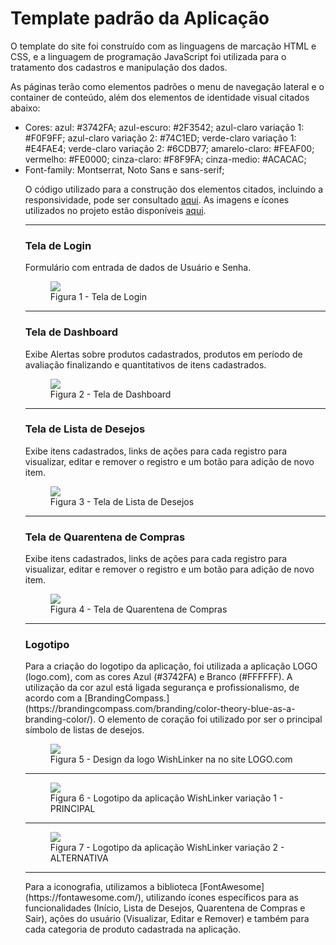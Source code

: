 # Template padrão da Aplicação

O template do site foi construído com as linguagens de marcação HTML e CSS, e a linguagem de programação JavaScript foi utilizada para o tratamento dos cadastros e manipulação dos dados.

As páginas terão como elementos padrões o menu de navegação lateral e o container de conteúdo, além dos elementos de identidade visual citados abaixo:

<ul>
<li>Cores:
  azul: #3742FA;
  azul-escuro: #2F3542;
  azul-claro variação 1: #F0F9FF;
  azul-claro variação 2: #74C1ED;
  verde-claro variação 1: #E4FAE4;
  verde-claro variação 2: #6CDB77;
  amarelo-claro: #FEAF00;
  vermelho: #FE0000;
  cinza-claro: #F8F9FA;
  cinza-medio: #ACACAC;
</li>
<li>Font-family:
  Montserrat, Noto Sans e sans-serif;
</li>

O código utilizado para a construção dos elementos citados, incluindo a responsividade, pode ser consultado <a href="https://github.com/ICEI-PUC-Minas-PMV-ADS/pmv-ads-2023-2-e1-proj-web-t8-pmv-ads-2023-2-e1-projwishlinker/tree/main/codigo-fonte">aqui</a>. As imagens e ícones utilizados no projeto estão disponíveis <a href="https://github.com/ICEI-PUC-Minas-PMV-ADS/pmv-ads-2023-2-e1-proj-web-t8-pmv-ads-2023-2-e1-projwishlinker/tree/main/documentos/img">aqui</a>.

<hr>

<h3><b>Tela de Login</b></h3>
<p>Formulário com entrada de dados de Usuário e Senha.</p>
<figure> 
  <img src="https://github.com/ICEI-PUC-Minas-PMV-ADS/pmv-ads-2023-2-e1-proj-web-t8-pmv-ads-2023-2-e1-projwishlinker/assets/3586967/54c5dcfd-9aac-4cc2-aba7-73422742b615">
  <figcaption> Figura 1 - Tela de Login
</figure> 

<hr>

<h3><b>Tela de Dashboard</b></h3>
<p>Exibe Alertas sobre produtos cadastrados, produtos em período de avaliação finalizando e quantitativos de itens cadastrados.</p>
<figure> 
  <img src="https://github.com/ICEI-PUC-Minas-PMV-ADS/pmv-ads-2023-2-e1-proj-web-t8-pmv-ads-2023-2-e1-projwishlinker/assets/3586967/8c7ad403-d685-4569-b4c1-c9e0c730e034">
  <figcaption> Figura 2 - Tela de Dashboard
</figure> 

<hr>

<h3><b>Tela de Lista de Desejos</b></h3>
<p>Exibe itens cadastrados, links de ações para cada registro para visualizar, editar e remover o registro e um botão para adição de novo item.</p>
<figure> 
  <img src="https://github.com/ICEI-PUC-Minas-PMV-ADS/pmv-ads-2023-2-e1-proj-web-t8-pmv-ads-2023-2-e1-projwishlinker/assets/3586967/434fcec3-8cd3-462f-a04d-608fd4caa8b2">
  <figcaption>Figura 3 - Tela de Lista de Desejos
</figure> 

<hr>

<h3><b>Tela de Quarentena de Compras</b></h3>
<p>Exibe itens cadastrados, links de ações para cada registro para visualizar, editar e remover o registro e um botão para adição de novo item.</p>
<figure> 
  <img src="https://github.com/ICEI-PUC-Minas-PMV-ADS/pmv-ads-2023-2-e1-proj-web-t8-pmv-ads-2023-2-e1-projwishlinker/assets/3586967/ecd43ab1-dc91-453e-9fc8-b953f85a0e4a">
  <figcaption>Figura 4 - Tela de Quarentena de Compras
</figure> 

<hr>
  
<h3><b>Logotipo</b></h3>
<p>Para a criação do logotipo da aplicação, foi utilizada a aplicação LOGO (logo.com), com as cores Azul (#3742FA) e Branco (#FFFFFF). A utilização da cor azul está ligada segurança e profissionalismo, de acordo com a [BrandingCompass.](https://brandingcompass.com/branding/color-theory-blue-as-a-branding-color/). O elemento de coração foi utilizado por ser o principal símbolo de listas de desejos.</p>

<figure> 
  <img src="https://github.com/ICEI-PUC-Minas-PMV-ADS/pmv-ads-2023-2-e1-proj-web-t8-pmv-ads-2023-2-e1-projwishlinker/assets/3586967/82ea29be-431f-4762-8d67-dec24c285a71">
    <figcaption>Figura 5 - Design da logo WishLinker na no site LOGO.com
</figure>

<hr>

<figure> 
  <img src="https://github.com/ICEI-PUC-Minas-PMV-ADS/pmv-ads-2023-2-e1-proj-web-t8-pmv-ads-2023-2-e1-projwishlinker/assets/3586967/d5a93460-2a7b-42f1-8465-31076bb6b0df">
    <figcaption>Figura 6 - Logotipo da aplicação WishLinker variação 1 - PRINCIPAL
</figure>

<hr>

<figure> 
  <img src="https://github.com/ICEI-PUC-Minas-PMV-ADS/pmv-ads-2023-2-e1-proj-web-t8-pmv-ads-2023-2-e1-projwishlinker/assets/3586967/c9c943bf-a299-410a-9f32-8bf39e428f83">
    <figcaption>Figura 7 - Logotipo da aplicação WishLinker variação 2 - ALTERNATIVA
</figure>

<hr>

<p>Para a iconografia, utilizamos a biblioteca [FontAwesome](https://fontawesome.com/), utilizando ícones específicos para as funcionalidades (Início, Lista de Desejos, Quarentena de Compras e Sair), ações do usuário (Visualizar, Editar e Remover) e também para cada categoria de produto cadastrada na aplicação.</p>